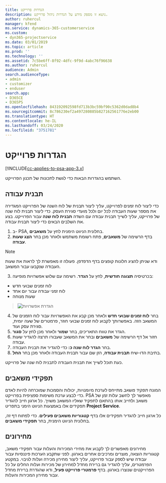 ```yaml
---
title: הגדרות פרוייקט
description: נושא זו מספק מידע על הגדרות ניהול פרוייקט.
author: ruhercul
manager: kfend
ms.service: dynamics-365-customerservice
ms.custom:
- dyn365-projectservice
ms.date: 03/01/2019
ms.topic: article
ms.prod: ''
ms.technology: ''
ms.assetid: 7c5be6ff-8f92-4dfc-9f9d-4abc76f96638
ms.author: ruhercul
audience: Admin
search.audienceType:
- admin
- customizer
- enduser
search.app:
- D365CE
- D365PS
ms.openlocfilehash: 843192092598fd713b3bc59bf90c5362d0dad8b4
ms.sourcegitcommit: 8c786230ef2a497280885b827162561776e2eb00
ms.translationtype: HT
ms.contentlocale: he-IL
ms.lasthandoff: 03/24/2020
ms.locfileid: "3751781"
---
```

# <a name="project-settings"></a>הגדרות פרוייקט

[!INCLUDE[cc-applies-to-psa-app-3.x](../includes/cc-applies-to-psa-app-3x.md)]

השתמש בהגדרות הבאות כדי לגשת לתכונות של תכנון הפרוייקט.

## <a name="work-template"></a>תבנית עבודה

כדי ליצור לוח זמנים לפרוייקט, עליך ליצור תבנית של לוח השנה של הפרוייקט המגדירה את מספר שעות העבודה לכל יום ולכל מועדי סגירת העסק. כדי ליצור תבנית לוח שנה של פרוייקט, עליך לשייך תבנית עבודה עם השדה **תבנית לוח שנה** עבור הפרוייקט. בצע את השלבים הבאים כדי ליצור תבנית עבודה.

1. ב- PSA, בחלונית הניווט הימנית לחץ על **משאבים**. 
2. בדף הרשימה של **משאבים**, פתח רשומת משתמש ולאחר מכן בחר **הצג שעות עבודה**.

  > [!NOTE]
  > ודא שניתן להציג חלונות קופצים בדף הדפדפן. פעולה זו מאפשרת לך לראות את שעות העבודה שנקבעו עבור המשאב.
  
3. בכרטיסיה **תצוגה חודשית**, לחץ על **הגדר**. רשימה עם שלוש אפשרויות מופיעה: 

  - לוח זמנים שבועי חדש
  - לוח זמני עבודה עבור יום אחד
  - שעות מנוחה

> ![הגדרת אפשרויות](media/project-13.png)

4. בחר **לוח זמנים שבועי חדש** ולאחר מכן קבע את האפשרויות עבור לוח הזמנים של המשאב הזה. באפשרותך לקבוע לוח זמנים שבועי חוזר, פרמטרים של שעה יומית, סגירת עסק ועוד.
5. הגדר את טווח התאריכים, בחר **שמור** ולאחר מכן לחץ על **סגור**. 
6. חזור אל דף הרשימה של **משאבים** ובחר את המשאב שעבורו תרצה להגדיר שעות עבודה. 
7. בחר **הגדר לוח שנה כ:** כדי להגדיר את תבנית העבודה. 
8. בתיבת הדו-שיח **תבנית עבודה**, הזן שם עבור תבנית העבודה ולאחר מכן בחר **החל**. 

כעת תוכל לשייך את תבנית העבודה לתבנית לוח שנה של פרוייקט.

## <a name="resource-roles"></a>תפקידי משאבים

המונח *תפקיד משאב* מתייחס לערכת מיומנויות, יכולות והסמכות שמוכרחה להיות לאדם כדי לבצע ערכת משימות ספציפית בפרוייקט. PSA מאפשר לך לחשב עלות זמן של משאב ולחייב אותו בהתאם לתפקיד שאליו המשאב משויך. כל ארגון חייב להגדיר תפקידים אלו באמצעות הניווט הימני בתפריט **Project Service**.

כל ארגון חייב להגדיר תפקידים אלו בדף **‏‫קטגוריות משאבים פעילים‬**. כדי לפתוח דף זה, בחלונית הניווט הימנית, בחר **תפקידי משאבים**.

## <a name="price-lists"></a>מחירונים

מחירונים מאפשרים לך לקבוע את מחירי המכירות והעלות עבור תפקידי משאב, קטגוריות הוצאה, מוצרים ומרכיבים אחרים בארגון. לפני שתקבע הערכות פיננסיות עבור עבודה שיש לספק עבור פרוייקט, עליך ליצור מחירון מכירה ועלות לגיבוי. במקטע הפרמטרים, עליך להגדיר גם ברירת מחדל למחירון של מכירות ועלות החלים על כל הפרוייקטים שנוצרו בארגון. בדף **‏‫פרמטרי פרוייקט פעיל‬**, ודא שהגדרת ברירת מחדל עבור מחירון המכירות והעלות.
